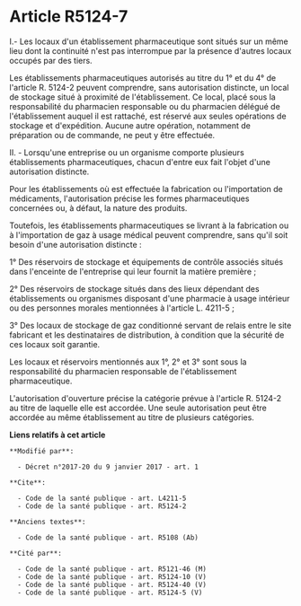 # Article R5124-7

I.- Les locaux d'un établissement pharmaceutique sont situés sur un même lieu dont la continuité n'est pas interrompue par la
présence d'autres locaux occupés par des tiers. 

Les établissements pharmaceutiques autorisés au titre du 1° et du 4° de l'article R. 5124-2 peuvent comprendre, sans
autorisation distincte, un local de stockage situé à proximité de l'établissement. Ce local, placé sous la responsabilité du
pharmacien responsable ou du pharmacien délégué de l'établissement auquel il est rattaché, est réservé aux seules opérations
de stockage et d'expédition. Aucune autre opération, notamment de préparation ou de commande, ne peut y être effectuée.  

II. - Lorsqu'une entreprise ou un organisme comporte plusieurs établissements pharmaceutiques, chacun d'entre eux fait
l'objet d'une autorisation distincte. 

Pour les établissements où est effectuée la fabrication ou l'importation de médicaments, l'autorisation précise les formes
pharmaceutiques concernées ou, à défaut, la nature des produits. 

Toutefois, les établissements pharmaceutiques se livrant à la fabrication ou à l'importation de gaz à usage médical peuvent
comprendre, sans qu'il soit besoin d'une autorisation distincte : 

1° Des réservoirs de stockage et équipements de contrôle associés situés dans l'enceinte de l'entreprise qui leur fournit la
matière première ; 

2° Des réservoirs de stockage situés dans des lieux dépendant des établissements ou organismes disposant d'une pharmacie à
usage intérieur ou des personnes morales mentionnées à l'article L. 4211-5 ; 

3° Des locaux de stockage de gaz conditionné servant de relais entre le site fabricant et les destinataires de distribution,
à condition que la sécurité de ces locaux soit garantie. 

Les locaux et réservoirs mentionnés aux 1°, 2° et 3° sont sous la responsabilité du pharmacien responsable de l'établissement
pharmaceutique. 

L'autorisation d'ouverture précise la catégorie prévue à l'article R. 5124-2 au titre de laquelle elle est accordée. Une
seule autorisation peut être accordée au même établissement au titre de plusieurs catégories.

**Liens relatifs à cet article**

	**Modifié par**:

	  - Décret n°2017-20 du 9 janvier 2017 - art. 1

	**Cite**:

	  - Code de la santé publique - art. L4211-5
	  - Code de la santé publique - art. R5124-2

	**Anciens textes**:

	  - Code de la santé publique - art. R5108 (Ab)

	**Cité par**:

	  - Code de la santé publique - art. R5121-46 (M)
	  - Code de la santé publique - art. R5124-10 (V)
	  - Code de la santé publique - art. R5124-40 (V)
	  - Code de la santé publique - art. R5124-5 (V)
